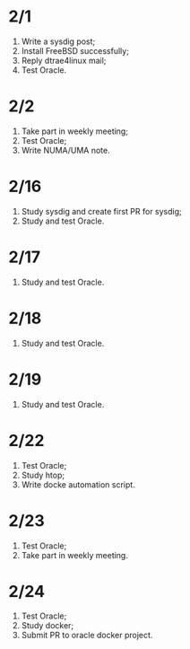 # 2/1
1. Write a sysdig post;
2. Install FreeBSD successfully;
3. Reply dtrae4linux mail;
4. Test Oracle.  

# 2/2
1. Take part in weekly meeting;
2. Test Oracle;
3. Write NUMA/UMA note.

# 2/16
1. Study sysdig and create first PR for sysdig;
2. Study and test Oracle.

# 2/17
1. Study and test Oracle.

# 2/18
1. Study and test Oracle.

# 2/19
1. Study and test Oracle.  

# 2/22
1. Test Oracle;
2. Study htop;
3. Write docke automation script.

# 2/23
1. Test Oracle;
2. Take part in weekly meeting.

# 2/24
1. Test Oracle;
2. Study docker;
3. Submit PR to oracle docker project.
